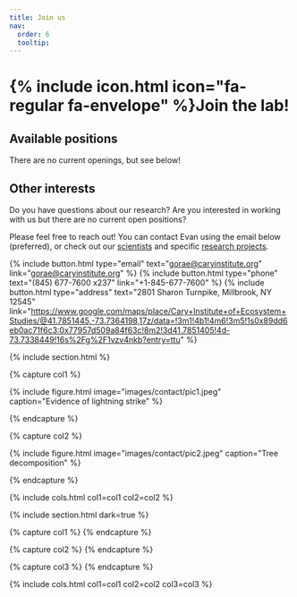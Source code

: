 ```yaml
---
title: Join us
nav:
  order: 6
  tooltip: 
---
```


# {% include icon.html icon="fa-regular fa-envelope" %}Join the lab!

## Available positions
There are no current openings, but see below!

## Other interests
Do you have questions about our research? Are you interested in working with us but there are no current open positions? 

Please feel free to reach out! You can contact Evan using the email below (preferred), or check out our [scientists](https://deadlabcary.github.io/lab-website/team/) and specific [research projects](https://deadlabcary.github.io/lab-website/projects/).

{%
  include button.html
  type="email"
  text="gorae@caryinstitute.org"
  link="gorae@caryinstitute.org"
%}
{%
  include button.html
  type="phone"
  text="(845) 677-7600 x237"
  link="+1-845-677-7600"
%}
{%
  include button.html
  type="address"
  text="2801 Sharon Turnpike, Millbrook, NY 12545"
  link="https://www.google.com/maps/place/Cary+Institute+of+Ecosystem+Studies/@41.7851445,-73.7364198,17z/data=!3m1!4b1!4m6!3m5!1s0x89dd6eb0ac71f6c3:0x77957d509a84f63c!8m2!3d41.7851405!4d-73.7338449!16s%2Fg%2F1vzv4nkb?entry=ttu"
%}

{% include section.html %}

{% capture col1 %}

{%
  include figure.html
  image="images/contact/pic1.jpeg"
  caption="Evidence of lightning strike"
%}

{% endcapture %}

{% capture col2 %}

{%
  include figure.html
  image="images/contact/pic2.jpeg"
  caption="Tree decomposition"
%}

{% endcapture %}

{% include cols.html col1=col1 col2=col2 %}

{% include section.html dark=true %}

{% capture col1 %}
{% endcapture %}

{% capture col2 %}
{% endcapture %}

{% capture col3 %}
{% endcapture %}

{% include cols.html col1=col1 col2=col2 col3=col3 %}
